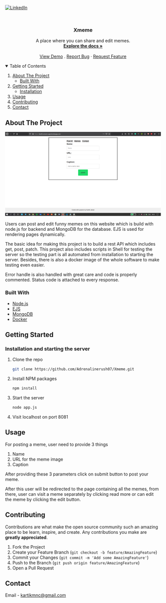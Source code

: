 [![LinkedIn][linkedin-shield]][linkedin-url]

<!-- PROJECT LOGO -->
<br />
<p align="center">

  <h3 align="center">Xmeme</h3>

  <p align="center">
    A place where you can share and edit memes.
    <br />
    <a href="https://github.com/Adrenalinerush07/Xmeme/blob/main/README.md"><strong>Explore the docs »</strong></a>
    <br />
    <br />
    <a href="https://kartik-xmeme-app.herokuapp.com/">View Demo</a>
    .
    <a href="mailto:kartikmnc@gmail.com">Report Bug</a>
    ·
    <a href="mailto:kartikmnc@gmail.com">Request Feature</a>
  </p>
</p>

<!-- TABLE OF CONTENTS -->
<details open="open">
  <summary>Table of Contents</summary>
  <ol>
    <li>
      <a href="#about-the-project">About The Project</a>
      <ul>
        <li><a href="#built-with">Built With</a></li>
      </ul>
    </li>
    <li>
      <a href="#getting-started">Getting Started</a>
      <ul>
        <li><a href="#Installation and starting the server">Installation</a></li>
      </ul>
    </li>
    <li><a href="#usage">Usage</a></li>
    <li><a href="#contributing">Contributing</a></li>
    <li><a href="#contact">Contact</a></li>

  </ol>
</details>

<!-- ABOUT THE PROJECT -->

## About The Project

[![Product Name Screen Shot][product-screenshot]](https://kartik-xmeme-app.herokuapp.com/)

Users can post and edit funny memes on this website which is build with node.js for backend and MongoDB for the database.
EJS is used for rendering pages dynamically.

The basic idea for making this project is to build a rest API which includes get, post, patch.
This project also includes scripts in Shell for testing the server so the testing part is all automated from installation
to starting the server. Besides, there is also a docker image of the whole software to make testing even easier.

Error handle is also handled with great care and code is properly commented.
Status code is attached to every response.

### Built With

- [Node.js](https://nodejs.org/dist/latest-v14.x/docs/api/)
- [EJS](https://ejs.co/)
- [MongoDB](https://www.mongodb.com/)
- [Docker](https://docs.docker.com/)

<!-- GETTING STARTED -->

## Getting Started

### Installation and starting the server

1. Clone the repo
   ```sh
   git clone https://github.com/Adrenalinerush07/Xmeme.git
   ```
2. Install NPM packages
   ```sh
   npm install
   ```
3. Start the server
   ```sh
   node app.js
   ```
4. Visit localhost on port 8081
<!-- USAGE EXAMPLES -->

## Usage

For posting a meme, user need to provide 3 things

1. Name
2. URL for the meme image
3. Caption

After providing these 3 parameters click on submit button to post your meme.

After this user will be redirected to the page containing all the memes, from there, user can visit a meme separately by clicking read more or can edit the meme by clicking the edit button.

<!-- CONTRIBUTING -->

## Contributing

Contributions are what make the open source community such an amazing place to be learn, inspire, and create. Any contributions you make are **greatly appreciated**.

1. Fork the Project
2. Create your Feature Branch (`git checkout -b feature/AmazingFeature`)
3. Commit your Changes (`git commit -m 'Add some AmazingFeature'`)
4. Push to the Branch (`git push origin feature/AmazingFeature`)
5. Open a Pull Request

<!-- CONTACT -->

## Contact

Email - kartikmnc@gmail.com

[linkedin-shield]: https://img.shields.io/badge/-LinkedIn-black.svg?style=for-the-badge&logo=linkedin&colorB=555
[linkedin-url]: https://www.linkedin.com/in/kartik-jaiswal-76623a16b/
[product-screenshot]: images/screenshot.png
